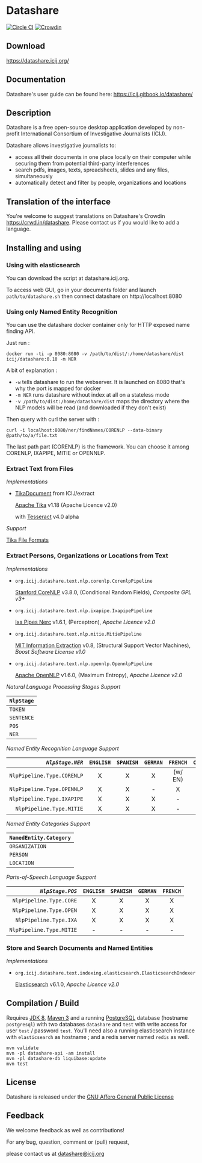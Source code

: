 # Datashare

[![Circle CI](https://circleci.com/gh/ICIJ/datashare.png?style=shield&circle-token=b7637e0aec84ab65d39ccd0d331bae27ba697299)](https://circleci.com/gh/ICIJ/datashare)
[![Crowdin](https://badges.crowdin.net/datashare/localized.svg)](https://crowdin.com/project/datashare)

## Download

https://datashare.icij.org/


## Documentation

Datashare's user guide can be found here: https://icij.gitbook.io/datashare/


## Description

Datashare is a free open-source desktop application developed by non-profit International Consortium of Investigative Journalists (ICIJ). 

Datashare allows investigative journalists to:
- access all their documents in one place locally on their computer while securing them from potential third-party interferences
- search pdfs, images, texts, spreadsheets, slides and any files, simultaneously
- automatically detect and filter by people, organizations and locations

## Translation of the interface

You're welcome to suggest translations on Datashare's Crowdin https://crwd.in/datashare. Please contact us if you would like to add a language.

## Installing and using

### Using with elasticsearch

You can download the script at datashare.icij.org.

To access web GUI, go in your documents folder and launch `path/to/datashare.sh` then connect datashare on http://localhost:8080

### Using only Named Entity Recognition

You can use the datashare docker container only for HTTP exposed name finding API.

Just run : 

    docker run -ti -p 8080:8080 -v /path/to/dist/:/home/datashare/dist icij/datashare:0.10 -m NER

A bit of explanation : 
- `-w` tells datashare to run the webserver. It is launched on 8080 that's why the port is mapped for docker
- `-m NER` runs datashare without index at all on a stateless mode
- `-v /path/to/dist:/home/datashare/dist` maps the directory where the NLP models will be read (and downloaded if they don't exist)

Then query with curl the server with : 

    curl -i localhost:8080/ner/findNames/CORENLP --data-binary @path/to/a/file.txt

The last path part (CORENLP) is the framework. You can choose it among CORENLP, IXAPIPE, MITIE or OPENNLP.    

### **Extract Text from Files** 
  
*Implementations*
  
  - [TikaDocument](https://github.com/ICIJ/extract/blob/extractlib/extract-lib/src/main/java/org/icij/extract/document/TikaDocument.java) from ICIJ/extract 
  
    [Apache Tika](https://tika.apache.org/) v1.18 (Apache Licence v2.0)
  
    with [Tesseract](https://github.com/tesseract-ocr/tesseract/wiki/4.0-with-LSTM) v4.0 alpha 


*Support*

  [Tika File Formats](https://tika.apache.org/1.18/formats.html)

  
### **Extract Persons, Organizations or Locations from Text** 
   
*Implementations*
  
  - `org.icij.datashare.text.nlp.corenlp.CorenlpPipeline` 
  
    [Stanford CoreNLP](http://stanfordnlp.github.io/CoreNLP) v3.8.0, 
    (Conditional Random Fields), 
    *Composite GPL v3+* 

  - `org.icij.datashare.text.nlp.ixapipe.IxapipePipeline` 
  
    [Ixa Pipes Nerc](https://github.com/ixa-ehu/ixa-pipe-nerc) v1.6.1, 
    (Perceptron), 
    *Apache Licence v2.0*

  - `org.icij.datashare.text.nlp.mitie.MitiePipeline` 
  
    [MIT Information Extraction](https://github.com/mit-nlp/MITIE) v0.8, 
    (Structural Support Vector Machines), 
    *Boost Software License v1.0*

  - `org.icij.datashare.text.nlp.opennlp.OpennlpPipeline` 
  
    [Apache OpenNLP](https://opennlp.apache.org/) v1.6.0, 
    (Maximum Entropy), 
    *Apache Licence v2.0*

  
*Natural Language Processing Stages Support*

| `NlpStage`       |
|------------------|
| `TOKEN`          |
| `SENTENCE`       |
| `POS`            |
| `NER`            |

*Named Entity Recognition Language Support*

| *`NlpStage.NER`*           | `ENGLISH`  | `SPANISH`  | `GERMAN`  | `FRENCH`  | `CHINESE` |
|---------------------------:|:----------:|:----------:|:---------:|:---------:|:---------:|
| `NlpPipeline.Type.CORENLP` |     X      |      X     |      X    |  (w/ EN)  |     X     |
| `NlpPipeline.Type.OPENNLP` |     X      |      X     |      -    |     X     |     -     |
| `NlpPipeline.Type.IXAPIPE` |     X      |      X     |      X    |     -     |     -     |
| `NlpPipeline.Type.MITIE`   |     X      |      X     |      X    |     -     |     -     |

*Named Entity Categories Support*

| `NamedEntity.Category` |
|----------------------  |
| `ORGANIZATION`         |
| `PERSON`               |
| `LOCATION`             |

*Parts-of-Speech Language Support*

|  *`NlpStage.POS`*          | `ENGLISH`  | `SPANISH`  | `GERMAN`  | `FRENCH`  |
|---------------------------:|:----------:|:----------:|:---------:|:---------:|
| `NlpPipeline.Type.CORE`    |     X      |      X     |     X     |     X     |
| `NlpPipeline.Type.OPEN`    |     X      |      X     |     X     |     X     |
| `NlpPipeline.Type.IXA`     |     X      |      X     |     X     |     X     |
| `NlpPipeline.Type.MITIE`   |     -      |      -     |      -    |     -     |


### **Store and Search Documents and Named Entities**

 *Implementations*
  
 - `org.icij.datashare.text.indexing.elasticsearch.ElasticsearchIndexer`
 
   [Elasticsearch](https://www.elastic.co/products/elasticsearch) v6.1.0, *Apache Licence v2.0*



## Compilation / Build

Requires 
[JDK 8](http://www.oracle.com/technetwork/java/javase/downloads/jdk8-downloads-2133151.html),
[Maven 3](http://maven.apache.org/download.cgi) and a running [PostgreSQL](https://www.postgresql.org/) database (hostname `postgresql`) 
with two databases `datashare` and `test` with write access for user `test` / password `test`. You'll need also a running
elasticsearch instance with `elasticsearch` as hostname ; and a redis server named `redis` as well.

```
mvn validate
mvn -pl datashare-api -am install
mvn -pl datashare-db liquibase:update
mvn test
```

## License

Datashare is released under the [GNU Affero General Public License](https://www.gnu.org/licenses/agpl-3.0.en.html)


## Feedback

We welcome feedback as well as contributions!

For any bug, question, comment or (pull) request, 

please contact us at datashare@icij.org
 
 
